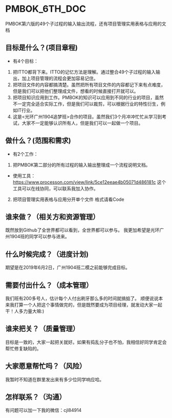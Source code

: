 # PMBOK_6TH_DOC
PMBOK第六版的49个子过程的输入输出流程，还有项目管理实用表格与应用的文档

## 目标是什么？(项目章程)
- 有4个目标：
1. 把ITTO都背下来。ITTO的记忆方法是理解。通过整合49个子过程的输入输出，加上项目管理的流程会更加容易记住。
2. 把项目文件的内容都搞清楚。虽然把所有项目文件的内容都记下来有点难度，但是我们可以把他们整理成文件，想看的时候直接打开就可以。
3. 把项目知识应用到工作。PMBOK的知识可以应用到不同的行业的项目，虽然不一定完全适合实际工作，但是我们可以裁剪，可以根据行业的特性衍生，例如IT行业。
4. 这是<光环广州1904追梦班>合作的项目。虽然我们3个月冲冲忙忙从学习到考试，大家不一定能够认识所有人，但是我们可以一起做一个项目。

## 做什么？(范围和需求)
- 有2个工作：
1. 把PMBOK第二部分的所有过程的输入输出整理成一个流程说明文档。
- 使用工具：
https://www.processon.com/view/link/5ce12eeae4b05071d486181c
这个工具可以在线协同，可以联系我加入协作。

2. 把项目管理实用表格与应用分开单个文件
格式请看Code

## 谁来做？（相关方和资源管理）
既然放到Github了全世界都可以看到，全世界都可以参与。
我更加希望是光环广州1904班的同学可以参与进来。

## 什么时候完成？（进度计划)
期望是在2019年6月2日，广州1904班二模之前能够完成目标。

## 需要付出什么？（成本管理）
我们班有200多号人，估计每个人付出刷牙那么多的时间就搞掂了。
顺便说说本来我打算一个人把这个事情做完的，但是既然要成为项目经理，就发动大家一起干！人多力量大嘛:)

## 谁来把关？（质量管理）
目标是一致的，大家一起把关就好。如果有捣乱分子也不怕，我相信好同学肯定会帮忙修复缺陷的。

## 大家愿意帮忙吗？（风险）
我暂时不知道在群里发出来有多少位同学响应哈。

## 怎样联系？（沟通）
有问题可以加一下我的微信：cjl84914


